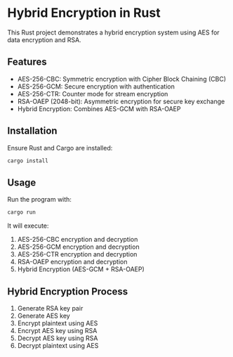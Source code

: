 # Hybrid Encryption in Rust
This Rust project demonstrates a hybrid encryption system using AES for data encryption and RSA.

## Features
- AES-256-CBC: Symmetric encryption with Cipher Block Chaining (CBC)
- AES-256-GCM: Secure encryption with authentication
- AES-256-CTR: Counter mode for stream encryption
- RSA-OAEP (2048-bit): Asymmetric encryption for secure key exchange
- Hybrid Encryption: Combines AES-GCM with RSA-OAEP

## Installation
Ensure Rust and Cargo are installed:
```sh
cargo install
```

## Usage
Run the program with:
```sh
cargo run
```
It will execute:
1. AES-256-CBC encryption and decryption
2. AES-256-GCM encryption and decryption
3. AES-256-CTR encryption and decryption
4. RSA-OAEP encryption and decryption
5. Hybrid Encryption (AES-GCM + RSA-OAEP)

## Hybrid Encryption Process
1. Generate RSA key pair
2. Generate AES key
3. Encrypt plaintext using AES
4. Encrypt AES key using RSA
5. Decrypt AES key using RSA
6. Decrypt plaintext using AES